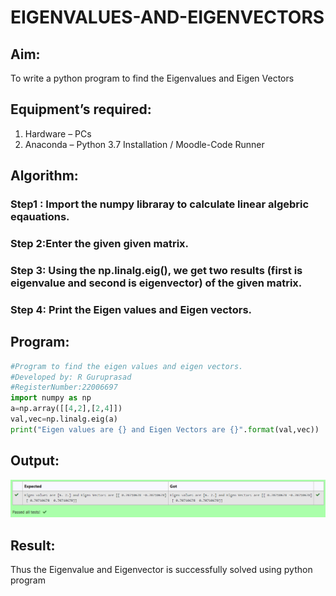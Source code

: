 # EIGENVALUES-AND-EIGENVECTORS
## Aim:
To write a python program to find the Eigenvalues and Eigen Vectors
## Equipment’s required:
1. 	Hardware – PCs
2. 	Anaconda – Python 3.7 Installation / Moodle-Code Runner
## Algorithm:
### Step1 : Import the numpy libraray to calculate linear algebric eqauations.
### Step 2:Enter the given given matrix.
### Step 3: Using the np.linalg.eig(), we get two results (first is eigenvalue and second is eigenvector) of the given matrix.
### Step 4: Print the Eigen values and Eigen vectors.
## Program:
```python
#Program to find the eigen values and eigen vectors.
#Developed by: R Guruprasad 
#RegisterNumber:22006697
import numpy as np
a=np.array([[4,2],[2,4]])
val,vec=np.linalg.eig(a)
print("Eigen values are {} and Eigen Vectors are {}".format(val,vec))
```

## Output:
![eigen](/eigen.png)

## Result:
Thus the Eigenvalue and Eigenvector is successfully solved using python program
